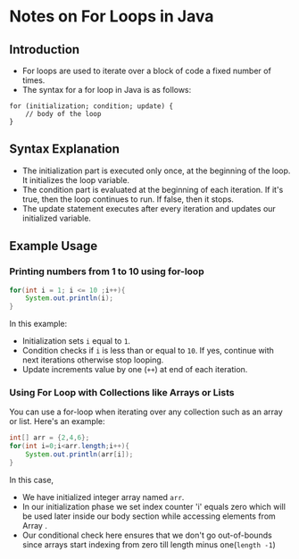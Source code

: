 # Notes on For Loops in Java

## Introduction
- For loops are used to iterate over a block of code a fixed number of times.
- The syntax for a for loop in Java is as follows:
```
for (initialization; condition; update) {
    // body of the loop
}
```

## Syntax Explanation
- The initialization part is executed only once, at the beginning of the loop. It initializes the loop variable.
- The condition part is evaluated at the beginning of each iteration. If it's true, then the loop continues to run. If false, then it stops.
- The update statement executes after every iteration and updates our initialized variable.

## Example Usage 
### Printing numbers from 1 to 10 using for-loop
```java
for(int i = 1; i <= 10 ;i++){
    System.out.println(i);
}
```
In this example: 
   - Initialization sets `i` equal to `1`.
   - Condition checks if `i` is less than or equal to `10`. If yes, continue with next iterations otherwise stop looping.
   - Update increments value by one (`++`) at end of each iteration.


### Using For Loop with Collections like Arrays or Lists

You can use a for-loop when iterating over any collection such as an array or list. Here's an example:

```java
int[] arr = {2,4,6};
for(int i=0;i<arr.length;i++){
    System.out.println(arr[i]);
}
```
In this case,
- We have initialized integer array named `arr`.
- In our initialization phase we set index counter 'i' equals zero which will be used later inside our body section while accessing elements from Array .
- Our conditional check here ensures that we don't go out-of-bounds since arrays start indexing from zero till length minus one(`length -1`)
